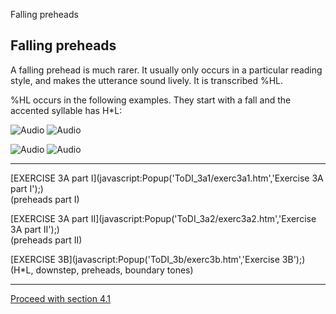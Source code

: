 Falling preheads <!-- var popWin // because of the closepopWin() //function it has to be declare global function Popup(URL,NAME) { // alert(URL + NAME); //This opens the window Settings = "toolbar=0, location=0,menubar=0,scrollbars=1," + "left=50,top=20,resizable=1,width=750,height=550" popWin = window.open(URL,"",Settings); popWin.focus(); } function closepopWin() { //This function will close the popup window popWin.close() } function FrameUpdate(URL1, URL2) { parent.audio.location.href = URL1; parent.display.location.href = URL2; } // -->

Falling preheads
----------------

A falling prehead is much rarer. It usually only occurs in a particular reading style, and makes the utterance sound lively. It is transcribed %HL.

%HL occurs in the following examples. They start with a fall and the accented syllable has H\*L:

![Audio](audio.gif) ![Audio](./audio/gif/233.gif)

![Audio](audio.gif) ![Audio](./audio/gif/083.gif)

* * *

[EXERCISE 3A part I](javascript:Popup('ToDI_3a1/exerc3a1.htm','Exercise 3A part I');)  
(preheads part I)

[EXERCISE 3A part II](javascript:Popup('ToDI_3a2/exerc3a2.htm','Exercise 3A part II');)  
(preheads part II)

[EXERCISE 3B](javascript:Popup('ToDI_3b/exerc3b.htm','Exercise 3B');)  
(H\*L, downstep, preheads, boundary tones)

* * *

[Proceed with section 4.1](level1.htm)